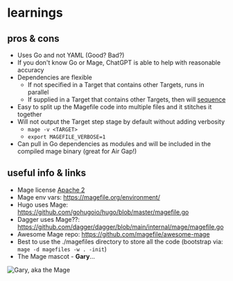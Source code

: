 # learnings

## pros & cons

* Uses Go and not YAML (Good? Bad?)
* If you don't know Go or Mage, ChatGPT is able to help with reasonable accuracy
* Dependencies are flexible
  * If not specified in a Target that contains other Targets, runs in parallel
  * If supplied in a Target that contains other Targets, then will [sequence](https://magefile.org/dependencies/#example-dependencies)
* Easy to split up the Magefile code into multiple files and it stitches it together
* Will not output the Target step stage by default without adding verbosity
  * `mage -v <TARGET>`
  * `export MAGEFILE_VERBOSE=1`
* Can pull in Go dependencies as modules and will be included in the compiled mage binary (great for Air Gap!)

## useful info & links

* Mage license [Apache 2](https://github.com/magefile/mage/blob/master/LICENSE)
* Mage env vars: https://magefile.org/environment/
* Hugo uses Mage: https://github.com/gohugoio/hugo/blob/master/magefile.go
* Dagger uses Mage??: https://github.com/dagger/dagger/blob/main/internal/mage/magefile.go
* Awesome Mage repo: https://github.com/magefile/awesome-mage
* Best to use the ./magefiles directory to store all the code (bootstrap via: `mage -d magefiles -w . -init`)
* The Mage mascot - **Gary**...

![Gary, aka the Mage](https://magefile.org/images/gary.svg)
